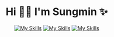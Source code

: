 <div align="center">

# Hi 👋🏻 I'm Sungmin ✨

</div>

<div align="center">

[![My Skills](https://skillicons.dev/icons?i=css,html,react,js)](https://skillicons.dev) 
[![My Skills](https://skillicons.dev/icons?i=c,py)](https://skillicons.dev) 
[![My Skills](https://skillicons.dev/icons?i=discord,figma,git,github,notion,vscode)](https://skillicons.dev)

</div>
